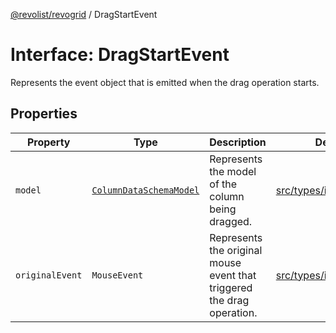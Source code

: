 [@revolist/revogrid](README.md) / DragStartEvent

# Interface: DragStartEvent

Represents the event object that is emitted when the drag operation starts.

## Properties

| Property | Type | Description | Defined in |
| ------ | ------ | ------ | ------ |
| `model` | [`ColumnDataSchemaModel`](TypeAlias.ColumnDataSchemaModel.md) | Represents the model of the column being dragged. | [src/types/interfaces.ts:659](https://github.com/revolist/revogrid/blob/c9c4fc1791ac452c4c9470419263ce544ebb624f/src/types/interfaces.ts#L659) |
| `originalEvent` | `MouseEvent` | Represents the original mouse event that triggered the drag operation. | [src/types/interfaces.ts:654](https://github.com/revolist/revogrid/blob/c9c4fc1791ac452c4c9470419263ce544ebb624f/src/types/interfaces.ts#L654) |
